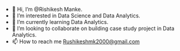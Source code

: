 - 👋 Hi, I’m @Rishikesh Manke.
- 👀 I’m interested in Data Science and Data Analytics.
- 🌱 I’m currently learning Data Analytics.
- 💞️ I’m looking to collaborate on building case study project in Data Analytics.
- 📫 How to reach me Rushikeshmk2000@gmail.com

<!---
RishiMk/RishiMk is a ✨ special ✨ repository because its `README.md` (this file) appears on your GitHub profile.
You can click the Preview link to take a look at your changes.
--->
